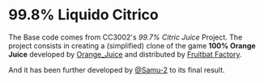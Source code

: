 <!-- 1.0.3-b1 -->
# 99.8% Liquido Citrico

The Base code comes from CC3002's *99.7% Citric Juice* Project.
The project consists in creating a (simplified) clone of the game **100% Orange Juice**
developed by [Orange_Juice](http://daidai.moo.jp) and distributed by 
[Fruitbat Factory](https://fruitbatfactory.com).

And it has been further developed by [@Samu-2](https://github.com/Samu-2) to its final result.